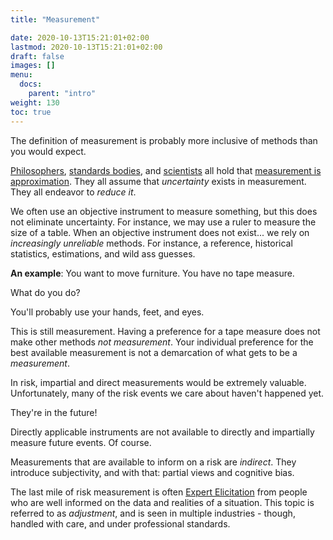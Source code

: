 ```yaml
---
title: "Measurement"

date: 2020-10-13T15:21:01+02:00
lastmod: 2020-10-13T15:21:01+02:00
draft: false
images: []
menu:
  docs:
    parent: "intro"
weight: 130
toc: true
---
```

The definition of measurement is probably more inclusive of methods than you would expect.

[Philosophers](https://plato.stanford.edu/entries/measurement-science/), [standards bodies](https://www.bipm.org/documents/20126/2071204/JCGM_100_2008_E.pdf/cb0ef43f-baa5-11cf-3f85-4dcd86f77bd6), and [scientists](https://www.nist.gov/itl/sed/topic-areas/measurement-uncertainty) all hold that [measurement is approximation](https://en.wikipedia.org/wiki/Measurement_uncertainty). They all assume that _uncertainty_ exists in measurement. They all endeavor to _reduce it_.

We often use an objective instrument to measure something, but this does not eliminate uncertainty. For instance, we may use a ruler to measure the size of a table. When an objective instrument does not exist... we rely on _increasingly unreliable_ methods. For instance, a reference, historical statistics, estimations, and wild ass guesses.

**An example**: You want to move furniture. You have no tape measure.

What do you do?

You'll probably use your hands, feet, and eyes.

This is still measurement. Having a preference for a tape measure does not make other methods _not measurement_. Your individual preference for the best available measurement is not a demarcation of what gets to be a _measurement_.

In risk, impartial and direct measurements would be extremely valuable. Unfortunately, many of the risk events we care about haven't happened yet. 

They're in the future!

Directly applicable instruments are not available to directly and impartially measure future events. Of course.

Measurements that are available to inform on a risk are _indirect_. They introduce subjectivity, and with that: partial views and cognitive bias. 

The last mile of risk measurement is often [Expert Elicitation](/simple-risk/docs/estimation/expert-elicitation) from people who are well informed on the data and realities of a situation. This topic is referred to as _adjustment_, and is seen in multiple industries - though, handled with care, and under professional standards.
